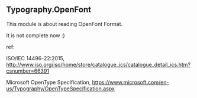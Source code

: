 Typography.OpenFont 
---

This module is about reading OpenFont Format.

It is not complete now :)


ref:

ISO/IEC 14496-22:2015, http://www.iso.org/iso/home/store/catalogue_ics/catalogue_detail_ics.htm?csnumber=66391

Microsoft OpenType Specification, https://www.microsoft.com/en-us/Typography/OpenTypeSpecification.aspx
